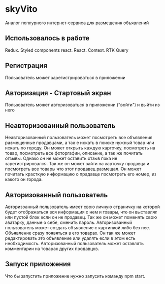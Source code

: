 # skyVito

Аналог поплурного интернет-сервиса для размещения объявлений

## Использовалось в работе

Redux. Styled components react. React. Context. RTK Query

## Регистрация
Пользователь может зарегистрироваться в приложении

## Авторизация - Стартовый экран
Пользователь может авторизоваться в приложении ("войти") и выйти из него

## Неавторизованный пользователь
Неавторизованный пользователь может посмотреть все объявления размещенные продавцами, а так е искать в поиске нужный товар или искать по городу. Он может открыть каждую карточку, посмотреть на товар, посмотреть все фоторгафии, описание, а так же почитать отзывы. Однако он не может оставить отзыв пока не зарегистрировался. Так же он может зайти на карточку продавца и посмотреть все товары что этот продавец размещал. Он может почитать красткую информацию о прадавце посмотреть его номер, из какого он города.

## Авторизованный пользователь
Авторизоанный пользователь имеет свою личную страничку на которой будет отображаться вся информация о нем и товары, что он выставлял или пустой блок если он не продавец. Так же он может поменять свою аватарку, данные о себе, сменить пароль. Авторизованный пользователь может создать объявление с картинкой либо без нее. Объявление сразу появяться в его товарах. Он так же может редактировать это объявление или удалять если в этом есть необходимость. Авторизованный пользователь может оставлять комментарии на товарах других продавцов. 

## Запуск приложения
Что бы запустить приложение нужно запусить команду npm start.